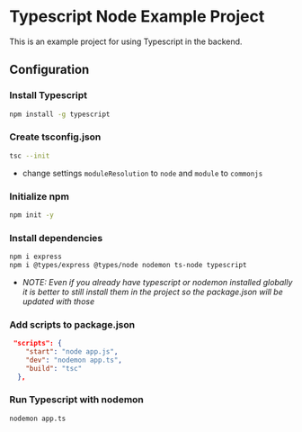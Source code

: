 # Typescript Node Example Project

This is an example project for using Typescript in the backend.

## Configuration

### Install Typescript

```bash
npm install -g typescript
```

### Create tsconfig.json

```bash
tsc --init
```

- change settings `moduleResolution` to `node` and `module` to `commonjs`

### Initialize npm

```bash
npm init -y
```

### Install dependencies

```bash
npm i express
npm i @types/express @types/node nodemon ts-node typescript
```

- _NOTE: Even if you already have typescript or nodemon installed globally it is better to still install them in the project so the package.json will be updated with those_

### Add scripts to package.json

```json
 "scripts": {
    "start": "node app.js",
    "dev": "nodemon app.ts",
    "build": "tsc"
  },
```

### Run Typescript with nodemon

```bash
nodemon app.ts
```
